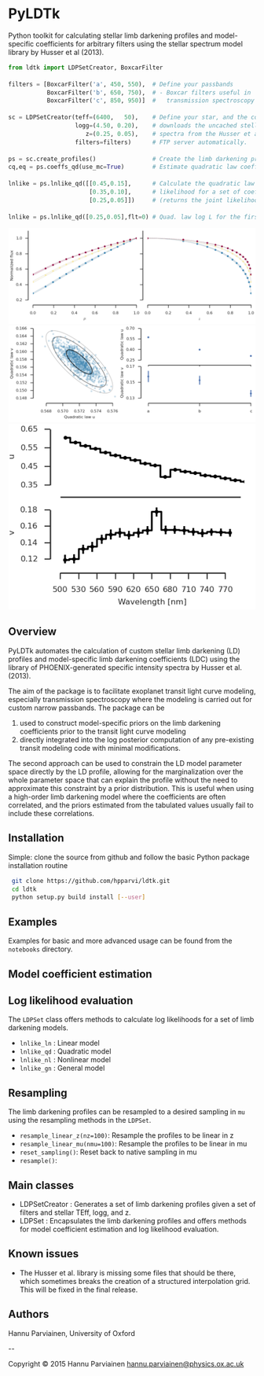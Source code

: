 # PyLDTk
Python toolkit for calculating stellar limb darkening profiles and model-specific coefficients for arbitrary filters using the stellar spectrum model library by Husser et al (2013).

```python
from ldtk import LDPSetCreator, BoxcarFilter

filters = [BoxcarFilter('a', 450, 550),  # Define your passbands
           BoxcarFilter('b', 650, 750),  # - Boxcar filters useful in 
           BoxcarFilter('c', 850, 950)]  #   transmission spectroscopy

sc = LDPSetCreator(teff=(6400,   50),    # Define your star, and the code
                   logg=(4.50, 0.20),    # downloads the uncached stellar 
                      z=(0.25, 0.05),    # spectra from the Husser et al.
                   filters=filters)      # FTP server automatically.

ps = sc.create_profiles()                # Create the limb darkening profiles
cq,eq = ps.coeffs_qd(use_mc=True)        # Estimate quadratic law coefficients

lnlike = ps.lnlike_qd([[0.45,0.15],      # Calculate the quadratic law log 
                       [0.35,0.10],      # likelihood for a set of coefficients 
                       [0.25,0.05]])     # (returns the joint likelihood)

lnlike = ps.lnlike_qd([0.25,0.05],flt=0) # Quad. law log L for the first filter
```

![](notebooks/plots/example_profiles.png)
![](notebooks/plots/example_coefficients.png)
![](notebooks/plots/qd_coeffs_narrow.png)

## Overview

PyLDTk automates the calculation of custom stellar limb darkening (LD) profiles and model-specific limb darkening coefficients (LDC) using the library of PHOENIX-generated specific intensity spectra by Husser et al. (2013).

The aim of the package is to facilitate exoplanet transit light curve modeling, especially transmission
spectroscopy where the modeling is carried out for custom narrow passbands. The package can be  

1. used to construct model-specific priors on the limb darkening coefficients prior to the transit light curve modeling
2. directly integrated into the log posterior computation of any pre-existing transit modeling code with minimal modifications.

The second approach can be used to constrain the LD model parameter space directly by the LD profile, allowing for the marginalization over the whole parameter space that can explain the profile without the need to approximate this constraint by a prior distribution. This is useful when using a high-order limb darkening model where the coefficients are often correlated, and the priors estimated from the tabulated values usually fail to include these correlations.

## Installation

Simple: clone the source from github and follow the basic Python package installation routine

```bash
 git clone https://github.com/hpparvi/ldtk.git
 cd ldtk
 python setup.py build install [--user]
```

## Examples

Examples for basic and more advanced usage can be found from the `notebooks` directory.

## Model coefficient estimation

## Log likelihood evaluation
The ``LDPSet`` class offers methods to calculate log likelihoods for a set of limb darkening models.

 - ``lnlike_ln`` : Linear model
 - ``lnlike_qd`` : Quadratic model
 - ``lnlike_nl`` : Nonlinear model
 - ``lnlike_gn`` : General model

## Resampling
The limb darkening profiles can be resampled to a desired sampling in ``mu`` using the resampling methods in the ``LDPSet``. 

 - ``resample_linear_z(nz=100)``: Resample the profiles to be linear in z
 - ``resample_linear_mu(nmu=100)``: Resample the profiles to be linear in mu
 - ``reset_sampling()``: Reset back to native sampling in mu
 - ``resample()``:

## Main classes

 - LDPSetCreator : Generates a set of limb darkening profiles given a set of filters and stellar TEff, logg, and z.
 - LDPSet : Encapsulates the limb darkening profiles and offers methods for model coefficient estimation and log likelihood evaluation.

## Known issues

- The Husser et al. library is missing some files that should be there, which sometimes breaks the creation of a structured interpolation grid. This will be fixed in the final release.

## Authors

Hannu Parviainen, University of Oxford

--

Copyright © 2015 Hannu Parviainen <hannu.parviainen@physics.ox.ac.uk>
